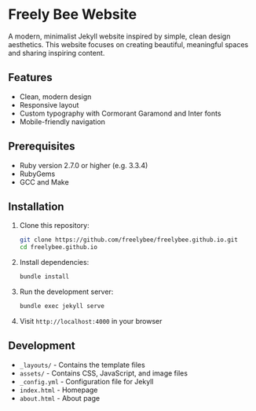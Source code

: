 # Freely Bee Website

A modern, minimalist Jekyll website inspired by simple, clean design aesthetics. This website focuses on creating beautiful, meaningful spaces and sharing inspiring content.

## Features

- Clean, modern design
- Responsive layout
- Custom typography with Cormorant Garamond and Inter fonts
- Mobile-friendly navigation

## Prerequisites

- Ruby version 2.7.0 or higher (e.g. 3.3.4)
- RubyGems
- GCC and Make

## Installation

1. Clone this repository:
   ```bash
   git clone https://github.com/freelybee/freelybee.github.io.git
   cd freelybee.github.io
   ```

2. Install dependencies:
   ```bash
   bundle install
   ```

3. Run the development server:
   ```bash
   bundle exec jekyll serve
   ```

4. Visit `http://localhost:4000` in your browser

## Development

- `_layouts/` - Contains the template files
- `assets/` - Contains CSS, JavaScript, and image files
- `_config.yml` - Configuration file for Jekyll
- `index.html` - Homepage
- `about.html` - About page

